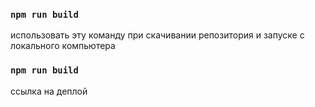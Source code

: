 ### `npm run build`

использовать эту команду при скачивании репозитория и запуске с локального компьютера 

### `npm run build`

ссылка на деплой